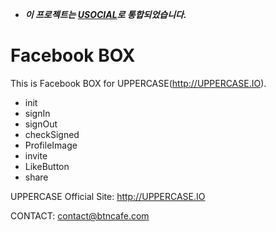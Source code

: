 * ***이 프로젝트는 [USOCIAL](https://github.com/Hanul/USOCIAL)로 통합되었습니다.***

Facebook BOX
============
This is Facebook BOX for UPPERCASE(http://UPPERCASE.IO).
- init
- signIn
- signOut
- checkSigned
- ProfileImage
- invite
- LikeButton
- share

UPPERCASE Official Site: http://UPPERCASE.IO

CONTACT: contact@btncafe.com
